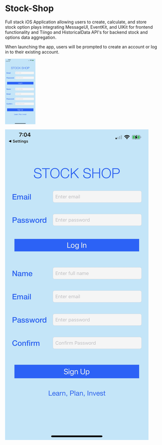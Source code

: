 # Stock-Shop
Full stack iOS Application allowing users to create, calculate, and store stock option plays integrating MessageUI, EventKit, and UIKit for frontend functionality and Tiingo and HistoricalData API's for backend stock and options data aggregation.

When launching the app, users will be prompted to create an account or log in to their existing account.

<img src = "DemoPhotos/1.jpeg" width = 100>

![test](DemoPhotos/1.jpeg)
